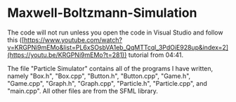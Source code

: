 # Maxwell-Boltzmann-Simulation
The code will not run unless you open the code in Visual Studio and follow this ([https://www.youtube.com/watch?v=KRGPNi9mEMo&list=PL6xSOsbVA1eb_QqMTTcql_3PdOiE928up&index=2](https://youtu.be/KRGPNi9mEMo?t=281)) tutorial from 04:41.

The file "Particle Simulator" contains all of the programs I have written, namely "Box.h", "Box.cpp", "Button.h", "Button.cpp", "Game.h", "Game.cpp", "Graph.h", "Graph.cpp", "Particle.h", "Particle.cpp", and "main.cpp". All other files are from the SFML library.
